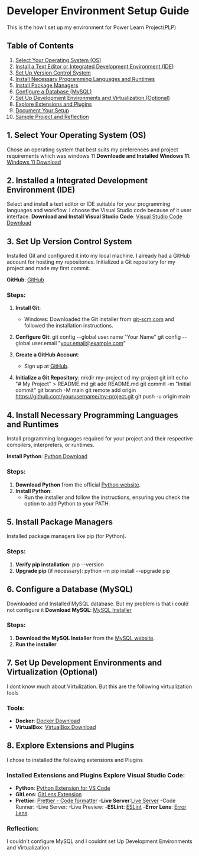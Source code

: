 # Developer Environment Setup Guide

This is the how I set up my environment for Power Learn Project(PLP)

## Table of Contents
1. [Select Your Operating System (OS)](#1-select-your-operating-system-os)
2. [Install a Text Editor or Integrated Development Environment (IDE)](#2-install-a-text-editor-or-integrated-development-environment-ide)
3. [Set Up Version Control System](#3-set-up-version-control-system)
4. [Install Necessary Programming Languages and Runtimes](#4-install-necessary-programming-languages-and-runtimes)
5. [Install Package Managers](#5-install-package-managers)
6. [Configure a Database (MySQL)](#6-configure-a-database-mysql)
7. [Set Up Development Environments and Virtualization (Optional)](#7-set-up-development-environments-and-virtualization-optional)
8. [Explore Extensions and Plugins](#8-explore-extensions-and-plugins)
9. [Document Your Setup](#9-document-your-setup)
10. [Sample Project and Reflection](#10-sample-project-and-reflection)

## 1. Select Your Operating System (OS)
Chose an operating system that best suits my preferences and project requirements which was windows 11
**Downloade and Installed Windows 11**: [Windows 11 Download](https://www.microsoft.com/software-download/windows11)

## 2. Installed a Integrated Development Environment (IDE)
Select and install a text editor or IDE suitable for your programming languages and workflow.
I choose the Visual Studio code because of it user interface.
**Download and Install Visual Studio Code**: [Visual Studio Code Download](https://code.visualstudio.com/Download)

## 3. Set Up Version Control System
Installed Git and configured it into my local machine. I already had a GitHub account for hosting my repositories. Initialized a Git repository for my project and made my  first commit.

**GitHub**: [GitHub](https://github.com)
### Steps:
1. **Install Git**:
    - Windows: Downloaded the Git installer from [git-scm.com](https://git-scm.com/download/win) and followed the installation instructions.
2. **Configure Git**:
    git config --global user.name "Your Name"
    git config --global user.email "your.email@example.com"
    
3. **Create a GitHub Account**:
    - Sign up at [GitHub](https://github.com).
4. **Initialize a Git Repository**:
    mkdir my-project
    cd my-project
    git init
    echo "# My Project" > README.md
    git add README.md
    git commit -m "Initial commit"
    git branch -M main
    git remote add origin https://github.com/yourusername/my-project.git
    git push -u origin main

## 4. Install Necessary Programming Languages and Runtimes
Install programming languages required for your project and their respective compilers, interpreters, or runtimes.

**Install Python**: [Python Download](http://www.python.org)
### Steps:
1. **Download Python** from the official [Python website](http://www.python.org).
2. **Install Python**:
    - Run the installer and follow the instructions, ensuring you check the option to add Python to your PATH.

## 5. Install Package Managers
Installed package managers like pip (for Python).
### Steps:
1. **Verify pip installation**:
    pip --version
2. **Upgrade pip** (if necessary):
    python -m pip install --upgrade pip

## 6. Configure a Database (MySQL)
Downloaded and Installed MySQL database.
But my problem is that i could not configure it 
**Download MySQL**: [MySQL Installer](https://dev.mysql.com/downloads/windows/installer/5.7.html)
### Steps:
1. **Download the MySQL Installer** from the [MySQL website](https://dev.mysql.com/downloads/windows/installer/5.7.html).
2. **Run the installer**

## 7. Set Up Development Environments and Virtualization (Optional)
I dont know much about Virtulization.
But this are the following virtualization tools
### Tools:
- **Docker**: [Docker Download](https://www.docker.com/products/docker-desktop)
- **VirtualBox**: [VirtualBox Download](https://www.virtualbox.org/wiki/Downloads)

## 8. Explore Extensions and Plugins
I chose to installed the following extensions and Plugins

### Installed Extensions and Plugins Explore Visual Studio Code:
- **Python**: [Python Extension for VS Code](https://marketplace.visualstudio.com/items?itemName=ms-python.python)
- **GitLens**: [GitLens Extension](https://marketplace.visualstudio.com/items?itemName=eamodio.gitlens)
- **Prettier**: [Prettier - Code formatter](https://marketplace.visualstudio.com/items?itemName=esbenp.prettier-vscode)
-**Live Server**:[Live Server]()
-Code Runner:
-Live Server:
-Live Preview:
-**ESLint**: [ESLint](https://marketplace.visualstudio.com/items?itemName=dbaeumer.vscode-eslint)
-**Error Lens**: [Error Lens](https://marketplace.visualstudio.com/items?itemName=usernamehw.errorlens)


### Reflection:
I couldn't configure MySQL and I couldnt set Up Development Environments and Virtualization.


